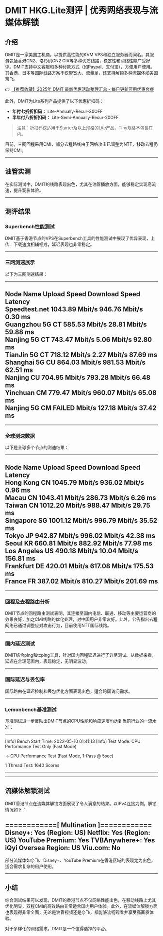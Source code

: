 # DMIT HKG.Lite测评 | 优秀网络表现与流媒体解锁

## 介绍

DMIT是一家美国主机商，以提供高性能的KVM VPS和独立服务器而闻名。其服务包括香港CN2、洛杉矶CN2 GIA等多种优质线路，稳定性和网络性能广受好评。DMIT支持中文客服和多种付款方式（如Paypal、支付宝），方便用户使用。其香港、日本等国际线路方案不仅带宽大、流量足，还支持解锁多种流媒体如美国奈飞。

👉 [【推荐收藏】2025年 DMIT 最新优惠活动整理汇总 - 每日更新可用优惠套餐](https://bit.ly/dmit_coupon)

此外，DMIT为Lite系列产品提供了以下优惠折扣码：
- **年付七折折扣码：** Lite-Annually-Recur-30OFF  
- **半年付八折折扣码：** Lite-Semi-Annually-Recur-20OFF  

> 注意：折扣码仅适用于Starter及以上规格的Lite产品，Tiny规格不包含在内。

目前，三网回程采用CMI，部分去程路线由于网络攻击已调整为NTT，移动去程仍保持CMI。

---

## 油管实测

在实际测试中，DMIT的线路表现出色，尤其在油管播放方面，能够稳定实现高流速，提升观影体验。

---

## 测评结果

### Superbench性能测试  
DMIT基于香港节点的VPS在Superbench工具的性能测试中展现了优异表现，上传、下载速度相辅相成，延迟表现也非常稳定。

---

### 三网测速展示  
以下为三网测速结果：

----------------------------------------------------------------------
 Node Name        Upload Speed      Download Speed      Latency     
 Speedtest.net    1043.89 Mbit/s    946.76 Mbit/s       0.30 ms     
 Guangzhou 5G CT  585.53 Mbit/s     28.81 Mbit/s        59.88 ms    
 Nanjing 5G   CT  743.47 Mbit/s     5.06 Mbit/s         92.80 ms    
 TianJin 5G   CT  718.12 Mbit/s     2.27 Mbit/s         87.69 ms    
 Shanghai 5G  CU  864.03 Mbit/s     981.53 Mbit/s       62.51 ms    
 Nanjing      CU  704.95 Mbit/s     793.28 Mbit/s       66.48 ms    
 Yinchuan     CM  779.47 Mbit/s     960.07 Mbit/s       65.08 ms    
 Nanjing 5G   CM  FAILED Mbit/s     127.18 Mbit/s       37.42 ms    
----------------------------------------------------------------------


---

### 全球测速数据  
以下是全球多个节点的测速结果：

----------------------------------------------------------------------
 Node Name        Upload Speed      Download Speed      Latency     
 Hong Kong    CN  1045.79 Mbit/s    936.02 Mbit/s       0.96 ms     
 Macau        CN  1043.41 Mbit/s    286.73 Mbit/s       6.26 ms     
 Taiwan       CN  1012.20 Mbit/s    988.47 Mbit/s       29.75 ms    
 Singapore    SG  1001.12 Mbit/s    996.79 Mbit/s       35.52 ms    
 Tokyo        JP  942.87 Mbit/s     996.02 Mbit/s       42.38 ms    
 Seoul        KR  660.81 Mbit/s     882.92 Mbit/s       77.98 ms    
 Los Angeles  US  490.18 Mbit/s     10.04 Mbit/s        156.81 ms   
 Frankfurt    DE  420.01 Mbit/s     617.08 Mbit/s       175.53 ms   
 France       FR  387.02 Mbit/s     810.27 Mbit/s       201.69 ms   
----------------------------------------------------------------------


---

### 回程及去程路由分析  
DMIT节点的回程路由测试表明，其连接至国内电信、联通、移动等主要运营商的效果良好，加之CMI线路的优化处理，对中国用户非常友好。此外，公告指出去程网络已通过调整应对攻击行为，目前使用NTT国际线路。

---

### 国内延迟测试  
DMIT结合ping和tcping工具，针对国内回程延迟进行了详尽测试。从数据来看，延迟在合理范围内，表现稳定，无明显波动。

---

### 国际延迟与丢包率  
国际路由在延迟控制和丢包优化方面表现出色，适合跨国访问需求。

---

### Lemonbench基准测试  
基准测试进一步反映出DMIT节点的CPU性能和响应速度均达到当前行业的一流水准：


----------------------------------------------------------------------------------------
 
 [Info] Bench Start Time: 2022-05-10 01:41:13
 [Info] Test Mode: CPU Performance Test Only (Fast Mode)
 

 -> CPU Performance Test (Fast Mode, 1-Pass @ 5sec)

 1 Thread Test:                 1640 Scores

----------------------------------------------------------------------------------------


---

## 流媒体解锁测试  
DMIT香港节点在流媒体解锁方面展现了令人满意的结果。以IPv4连接为例，解锁情况如下：

============[ Multination ]============
 Disney+:                               Yes (Region: US)
 Netflix:                               Yes (Region: US)
 YouTube Premium:                       Yes
 TVBAnywhere+:                          Yes
 iQyi Oversea Region:                   US
 Viu.com:                               No
------------------------------------


部分流媒体如奈飞、Disney+、YouTube Premium在香港区域的表现尤为出色，适合需求复杂的用户使用。

---

## 小结  
综合测试结果可以发现，DMIT的香港节点不仅网络性能出色，在移动线路上尤其优化明显，双程CMI的高效路由非常适合国内用户体验。此外，在流媒体解锁方面也表现得非常全面，无论是油管视频还是奈飞，都能够流畅观看并享受高画质体验。

对于多样化的网络需求，DMIT是一个值得选择的平台。